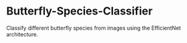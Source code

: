 # Butterfly-Species-Classifier
Classify different butterfly species from images using the EfficientNet architecture.
